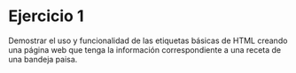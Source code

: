 # Ejercicio 1 

Demostrar el uso y funcionalidad de las etiquetas básicas de HTML creando una página web que tenga la información correspondiente a una receta de una bandeja paisa.
